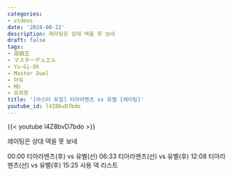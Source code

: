 ```yaml
---
categories:
- videos
date: '2024-08-22'
description: 레이팅은 상대 덱을 못 보네
draft: false
tags:
- 遊戯王
- マスターデュエル
- Yu-Gi-Oh
- Master Duel
- 마듀
- MD
- 유희왕
title: '[마스터 듀얼] 티아라멘츠 vs 유벨 [레이팅]'
youtube_id: l4Z8bvD7bdo
---
```



{{< youtube l4Z8bvD7bdo >}}

레이팅은 상대 덱을 못 보네

00:00 티아라멘츠(후) vs 유벨(선)
06:33 티아라멘츠(선) vs 유벨(후)
12:08 티아라멘츠(선) vs 유벨(후)
15:25 사용 덱 리스트